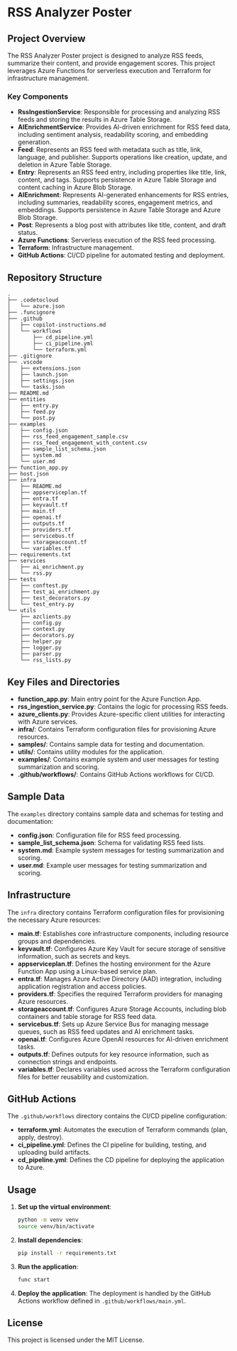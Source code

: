 # RSS Analyzer Poster

## Project Overview

The RSS Analyzer Poster project is designed to analyze RSS feeds, summarize their content, and provide engagement scores. This project leverages Azure Functions for serverless execution and Terraform for infrastructure management.

### Key Components

- **RssIngestionService**: Responsible for processing and analyzing RSS feeds and storing the results in Azure Table Storage.
- **AIEnrichmentService**: Provides AI-driven enrichment for RSS feed data, including sentiment analysis, readability scoring, and embedding generation.
- **Feed**: Represents an RSS feed with metadata such as title, link, language, and publisher. Supports operations like creation, update, and deletion in Azure Table Storage.
- **Entry**: Represents an RSS feed entry, including properties like title, link, content, and tags. Supports persistence in Azure Table Storage and content caching in Azure Blob Storage.
- **AIEnrichment**: Represents AI-generated enhancements for RSS entries, including summaries, readability scores, engagement metrics, and embeddings. Supports persistence in Azure Table Storage and Azure Blob Storage.
- **Post**: Represents a blog post with attributes like title, content, and draft status.
- **Azure Functions**: Serverless execution of the RSS feed processing.
- **Terraform**: Infrastructure management.
- **GitHub Actions**: CI/CD pipeline for automated testing and deployment.

## Repository Structure

```text
.
├── .codetocloud
│   └── azure.json
├── .funcignore
├── .github
│   ├── copilot-instructions.md
│   └── workflows
│       ├── cd_pipeline.yml
│       ├── ci_pipeline.yml
│       └── terraform.yml
├── .gitignore
├── .vscode
│   ├── extensions.json
│   ├── launch.json
│   ├── settings.json
│   └── tasks.json
├── README.md
├── entities
│   ├── entry.py
│   ├── feed.py
│   └── post.py
├── examples
│   ├── config.json
│   ├── rss_feed_engagement_sample.csv
│   ├── rss_feed_engagement_with_content.csv
│   ├── sample_list_schema.json
│   ├── system.md
│   └── user.md
├── function_app.py
├── host.json
├── infra
│   ├── README.md
│   ├── appserviceplan.tf
│   ├── entra.tf
│   ├── keyvault.tf
│   ├── main.tf
│   ├── openai.tf
│   ├── outputs.tf
│   ├── providers.tf
│   ├── servicebus.tf
│   ├── storageaccount.tf
│   └── variables.tf
├── requirements.txt
├── services
│   ├── ai_enrichment.py
│   └── rss.py
├── tests
│   ├── conftest.py
│   ├── test_ai_enrichment.py
│   ├── test_decorators.py
│   └── test_entry.py
└── utils
    ├── azclients.py
    ├── config.py
    ├── context.py
    ├── decorators.py
    ├── helper.py
    ├── logger.py
    ├── parser.py
    └── rss_lists.py
```

## Key Files and Directories

- **function_app.py**: Main entry point for the Azure Function App.
- **rss_ingestion_service.py**: Contains the logic for processing RSS feeds.
- **azure_clients.py**: Provides Azure-specific client utilities for interacting with Azure services.
- **infra/**: Contains Terraform configuration files for provisioning Azure resources.
- **samples/**: Contains sample data for testing and documentation.
- **utils/**: Contains utility modules for the application.
- **examples/**: Contains example system and user messages for testing summarization and scoring.
- **.github/workflows/**: Contains GitHub Actions workflows for CI/CD.

## Sample Data

The `examples` directory contains sample data and schemas for testing and documentation:

- **config.json**: Configuration file for RSS feed processing.
- **sample_list_schema.json**: Schema for validating RSS feed lists.
- **system.md**: Example system messages for testing summarization and scoring.
- **user.md**: Example user messages for testing summarization and scoring.

## Infrastructure

The `infra` directory contains Terraform configuration files for provisioning the necessary Azure resources:

- **main.tf**: Establishes core infrastructure components, including resource groups and dependencies.
- **keyvault.tf**: Configures Azure Key Vault for secure storage of sensitive information, such as secrets and keys.
- **appserviceplan.tf**: Defines the hosting environment for the Azure Function App using a Linux-based service plan.
- **entra.tf**: Manages Azure Active Directory (AAD) integration, including application registration and access policies.
- **providers.tf**: Specifies the required Terraform providers for managing Azure resources.
- **storageaccount.tf**: Configures Azure Storage Accounts, including blob containers and table storage for RSS feed data.
- **servicebus.tf**: Sets up Azure Service Bus for managing message queues, such as RSS feed updates and AI enrichment tasks.
- **openai.tf**: Configures Azure OpenAI resources for AI-driven enrichment tasks.
- **outputs.tf**: Defines outputs for key resource information, such as connection strings and endpoints.
- **variables.tf**: Declares variables used across the Terraform configuration files for better reusability and customization.

## GitHub Actions

The `.github/workflows` directory contains the CI/CD pipeline configuration:

- **terraform.yml**: Automates the execution of Terraform commands (plan, apply, destroy).
- **ci_pipeline.yml**: Defines the CI pipeline for building, testing, and uploading build artifacts.
- **cd_pipeline.yml**: Defines the CD pipeline for deploying the application to Azure.

## Usage

1. **Set up the virtual environment**:

    ```sh
    python -m venv venv
    source venv/bin/activate
    ```

2. **Install dependencies**:

    ```sh
    pip install -r requirements.txt
    ```

3. **Run the application**:

    ```sh
    func start
    ```

4. **Deploy the application**:
    The deployment is handled by the GitHub Actions workflow defined in `.github/workflows/main.yml`.

## License

This project is licensed under the MIT License.
